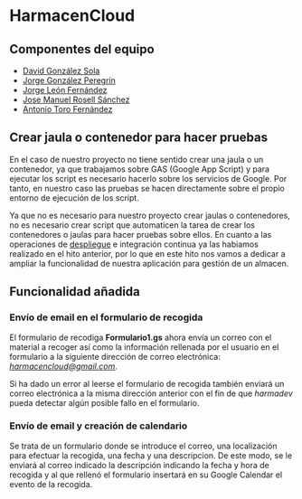 HarmacenCloud
=============

## Componentes del equipo

- [David González Sola](https://github.com/DavidGSola)
- [Jorge González Peregrín](https://github.com/Georgevik)
- [Jorge León Fernández](https://github.com/jorgeles)
- [Jose Manuel Rosell Sánchez](https://github.com/jmrosell)
- [Antonio Toro Fernández](https://github.com/antorof)

## Crear jaula o contenedor para hacer pruebas

En el caso de nuestro proyecto no tiene sentido crear una jaula o un contenedor, ya que trabajamos sobre GAS (Google App Script) y para ejecutar los script es necesario hacerlo sobre los servicios de Google. Por tanto, en nuestro caso las pruebas se hacen directamente sobre el propio entorno de ejecución de los script.

Ya que no es necesario para nuestro proyecto crear jaulas o contenedores, no es necesario crear script que automaticen la tarea de crear los contenedores o jaulas para hacer pruebas sobre ellos. En cuanto a las operaciones de [despliegue](https://sites.google.com/site/harmacen/) e integración continua ya las habiamos realizado en el hito anterior, por lo que en este hito nos vamos a dedicar a ampliar la funcionalidad de nuestra aplicación para gestión de un almacen.

## Funcionalidad añadida

### Envío de email en el formulario de recogida

El formulario de recodiga **Formulario1.gs** ahora envía un correo con el material a recoger así como la información rellenada por el usuario en el formulario a la siguiente dirección de correo electrónica: *harmacencloud@gmail.com*.

Si ha dado un error al leerse el formulario de recogida también enviará un correo electrónica a la misma dirección anterior con el fin de que *harmadev* pueda detectar algún posible fallo en el formulario.

### Envío de email y creación de calendario

Se trata de un formulario donde se introduce el correo, una localización para efectuar la recogida, una fecha y una descripcion. De este modo, se le enviará al correo indicado la descripción indicando la fecha y hora de recogida y al que rellenó el formulario insertará en su Google Calendar el evento de la recogida.